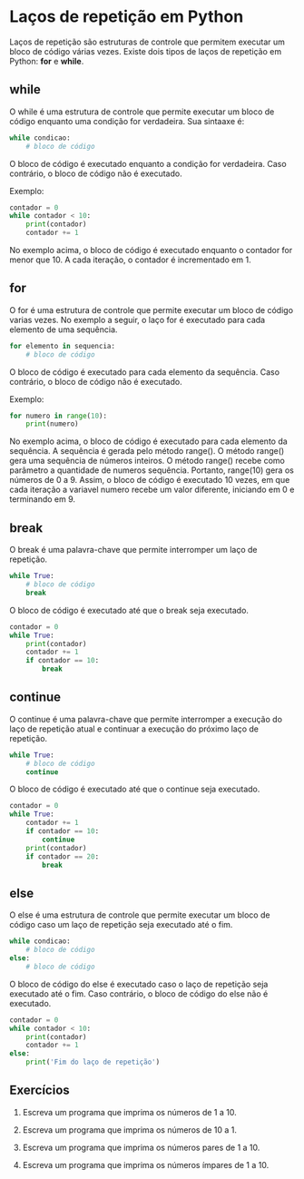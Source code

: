 # Laços de repetição em Python 

Laços de repetição são estruturas de controle que permitem executar um bloco de código várias vezes. Existe dois tipos de laços de repetição em Python: **for** e **while**. 

## while

O while é uma estrutura de controle que permite executar um bloco de código enquanto uma condição for verdadeira. Sua sintaaxe é:


```python
while condicao:
    # bloco de código
```

O bloco de código é executado enquanto a condição for verdadeira. Caso contrário, o bloco de código não é executado.

Exemplo:

```python
contador = 0
while contador < 10:
    print(contador)
    contador += 1
```

No exemplo acima, o bloco de código é executado enquanto o contador for menor que 10. A cada iteração, o contador é incrementado em 1. 

## for

O for é uma estrutura de controle que permite executar um bloco de código varias vezes. No exemplo a seguir, o laço for é executado  para cada elemento de uma sequência.

```python
for elemento in sequencia:
    # bloco de código
```

O bloco de código é executado para cada elemento da sequência. Caso contrário, o bloco de código não é executado.

Exemplo:

```python
for numero in range(10):
    print(numero)
```

No exemplo acima, o bloco de código é executado para cada elemento da sequência. A sequência é gerada pelo método range(). O método range() gera uma sequência de números inteiros. O método range() recebe como parâmetro a quantidade de numeros sequência. Portanto, range(10) gera os números de 0 a 9. Assim, o bloco de código é executado 10 vezes, em que cada iteração a variavel numero recebe um valor diferente, iniciando em 0 e terminando em 9.

## break

O break é uma palavra-chave que permite interromper um laço de repetição.

```python
while True:
    # bloco de código
    break
```

O bloco de código é executado até que o break seja executado.

```python
contador = 0
while True:
    print(contador)
    contador += 1
    if contador == 10:
        break
```

## continue

O continue é uma palavra-chave que permite interromper a execução do laço de repetição atual e continuar a execução do próximo laço de repetição.

```python
while True:
    # bloco de código
    continue
```

O bloco de código é executado até que o continue seja executado.

```python
contador = 0
while True:
    contador += 1
    if contador == 10:
        continue
    print(contador)
    if contador == 20:
        break
```

## else

O else é uma estrutura de controle que permite executar um bloco de código caso um laço de repetição seja executado até o fim.

```python
while condicao:
    # bloco de código
else:
    # bloco de código
```

O bloco de código do else é executado caso o laço de repetição seja executado até o fim. Caso contrário, o bloco de código do else não é executado.

```python
contador = 0
while contador < 10:
    print(contador)
    contador += 1
else:
    print('Fim do laço de repetição')
```

## Exercícios

1. Escreva um programa que imprima os números de 1 a 10.

2. Escreva um programa que imprima os números de 10 a 1.

3. Escreva um programa que imprima os números pares de 1 a 10.

4. Escreva um programa que imprima os números ímpares de 1 a 10.